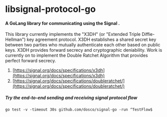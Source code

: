# libsignal-protocol-go

#### A GoLang library for communicating using the Signal .

This library currently implements the "X3DH" (or "Extended Triple Diffie-Hellman") key agreement protocol. X3DH establishes a shared secret key between two parties who mutually authenticate each other based on public keys. X3DH provides forward secrecy and cryptographic deniability. Work is currently on to implement the Double Ratchet Algorithm that provides perfect forward secrecy.

1. [https://signal.org/docs/specifications/x3dh](https://signal.org/docs/specifications/x3dh)
2. [https://signal.org/docs/specifications/doubleratchet/](https://signal.org/docs/specifications/doubleratchet/)


##### Try the end-to-end sending and receiving signal protocol flow

```console
go test -v -timeout 30s github.com/dosco/signal-go -run ^TestFlow$
```
